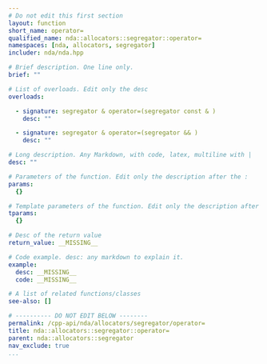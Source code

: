 ```yaml
---
# Do not edit this first section
layout: function
short_name: operator=
qualified_name: nda::allocators::segregator::operator=
namespaces: [nda, allocators, segregator]
includer: nda/nda.hpp

# Brief description. One line only.
brief: ""

# List of overloads. Edit only the desc
overloads:

  - signature: segregator & operator=(segregator const & )
    desc: ""

  - signature: segregator & operator=(segregator && )
    desc: ""

# Long description. Any Markdown, with code, latex, multiline with |
desc: ""

# Parameters of the function. Edit only the description after the :
params:
  {}

# Template parameters of the function. Edit only the description after the :
tparams:
  {}

# Desc of the return value
return_value: __MISSING__

# Code example. desc: any markdown to explain it.
example:
  desc: __MISSING__
  code: __MISSING__

# A list of related functions/classes
see-also: []

# ---------- DO NOT EDIT BELOW --------
permalink: /cpp-api/nda/allocators/segregator/operator=
title: nda::allocators::segregator::operator=
parent: nda::allocators::segregator
nav_exclude: true
...
```


